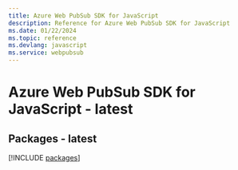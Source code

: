 ```yaml
---
title: Azure Web PubSub SDK for JavaScript
description: Reference for Azure Web PubSub SDK for JavaScript
ms.date: 01/22/2024
ms.topic: reference
ms.devlang: javascript
ms.service: webpubsub
---
```

# Azure Web PubSub SDK for JavaScript - latest
## Packages - latest
[!INCLUDE [packages](web-pubsub-index.md)]